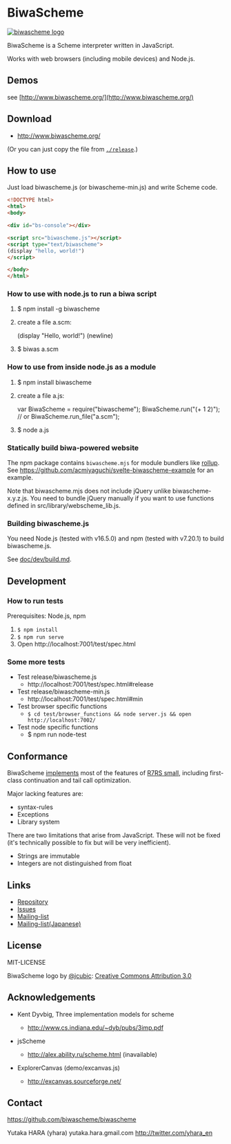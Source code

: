 # BiwaScheme

[![biwascheme logo](http://www.biwascheme.org/website/images/biwascheme_logo.png)](http://www.biwascheme.org)

BiwaScheme is a Scheme interpreter written in JavaScript.

Works with web browsers (including mobile devices) and Node.js.

## Demos

see [http://www.biwascheme.org/](http://www.biwascheme.org/)

## Download

* http://www.biwascheme.org/

(Or you can just copy the file from [`./release`](release/).)

## How to use

Just load biwascheme.js (or biwascheme-min.js) and write Scheme code.

```html
<!DOCTYPE html>
<html>
<body>

<div id="bs-console"></div>

<script src="biwascheme.js"></script>
<script type="text/biwascheme">
(display "hello, world!")
</script>

</body>
</html>
```

### How to use with node.js to run a biwa script

1. $ npm install -g biwascheme
2. create a file a.scm:

    (display "Hello, world!")
    (newline)

3. $ biwas a.scm

### How to use from inside node.js as a module

1. $ npm install biwascheme
2. create a file a.js:

    var BiwaScheme = require("biwascheme");
    BiwaScheme.run("(+ 1 2)"); // or BiwaScheme.run_file("a.scm");

3. $ node a.js

### Statically build biwa-powered website

The npm package contains `biwascheme.mjs` for module bundlers like [rollup](https://rollupjs.org/guide/en/). See https://github.com/acmiyaguchi/svelte-biwascheme-example for an example.

Note that biwascheme.mjs does not include jQuery unlike biwascheme-x.y.z.js.
You need to bundle jQuery manually if you want to use functions defined in
src/library/webscheme_lib.js.

### Building biwascheme.js

You need Node.js (tested with v16.5.0) and npm (tested with v7.20.1) to build biwascheme.js.

See [doc/dev/build.md](doc/dev/build.md).

## Development

### How to run tests

Prerequisites: Node.js, npm

1. `$ npm install`
1. `$ npm run serve`
1. Open http://localhost:7001/test/spec.html

### Some more tests

- Test release/biwascheme.js
  - http://localhost:7001/test/spec.html#release
- Test release/biwascheme-min.js
  - http://localhost:7001/test/spec.html#min
- Test browser specific functions
  - `$ cd test/browser_functions && node server.js && open http://localhost:7002/`
- Test node specific functions
  - $ npm run node-test

## Conformance

BiwaScheme [implements](https://www.biwascheme.org/doc/features.html) most of the features of [R7RS small](https://small.r7rs.org/), including first-class continuation and tail call optimization.

Major lacking features are:

- syntax-rules
- Exceptions
- Library system

There are two limitations that arise from JavaScript. These will not be fixed (it's technically possible to fix but will be very inefficient).

- Strings are immutable
- Integers are not distinguished from float

## Links

- [Repository](https://github.com/biwascheme/biwascheme)
- [Issues](https://github.com/biwascheme/biwascheme/issues)
- [Mailing-list](http://groups.google.co.jp/group/biwascheme)
- [Mailing-list(Japanese)](http://groups.google.co.jp/group/biwascheme-ja)

## License

MIT-LICENSE

BiwaScheme logo by [@jcubic](https://github.com/jcubic): [Creative Commons Attribution 3.0](http://creativecommons.org/licenses/by/3.0/)

## Acknowledgements

* Kent Dyvbig, Three implementation models for scheme
  * http://www.cs.indiana.edu/~dyb/pubs/3imp.pdf

* jsScheme
  * http://alex.ability.ru/scheme.html (inavailable)

* ExplorerCanvas (demo/excanvas.js)
  * http://excanvas.sourceforge.net/

## Contact

https://github.com/biwascheme/biwascheme

Yutaka HARA (yhara) yutaka.hara.gmail.com
http://twitter.com/yhara_en
